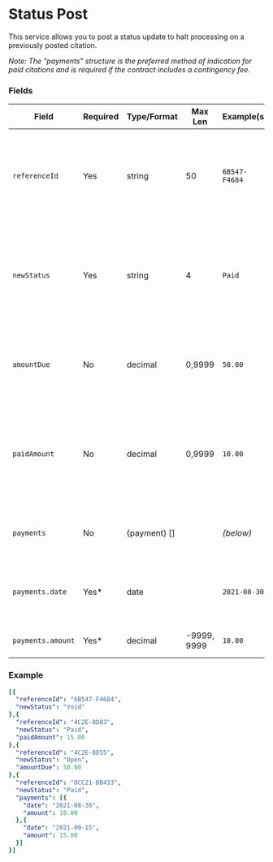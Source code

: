 # Status Post

This service allows you to post a status update to halt processing on a previously posted citation.  

*Note: The "payments" structure is the preferred method of indication for paid citations and is required if the contract includes a contingency fee.* 

### Fields
| Field | Required | Type/Format |Max Len| Example(s) | Description|
|-------|----------|-------------|-------------|---------|------------|
| `referenceId` | Yes | string |50| `6B547-F4684` | The internal reference identifier, unique to your source, that was supplied with the original Citations post. |
| `newStatus` | Yes | string |4| `Paid` | The new status for the vehicle/citation.  Valid options are `Open`, `Hold`, `Paid` and `Void`.  Any status other than `Open` halts processing. |
| `amountDue` | No | decimal |0,9999| `50.00` | The total amount due now when the status `Open`.  Used for fee escalations or reductions. |
| `paidAmount` | No | decimal |0,9999| `10.00` | The total amount paid-to-date when the status is updated to `Paid`, if available.  Not required if payments array is supplied. |
| `payments` | No | {payment} [] || *(below)* | An array of payments received to-date for the citation. |
| `payments.date` | Yes* | date || `2021-08-30` | The date the payment was received in [ISO-8601](https://en.wikipedia.org/wiki/ISO_8601) format, time of day is ignored. |
| `payments.amount` | Yes* | decimal |-9999, 9999| `10.00` | The amount of the specific payment. |


### Example

```yaml
[{
  "referenceId": "6B547-F4684",
  "newStatus": "Void"
},{
  "referenceId": "4C2E-8D83",
  "newStatus": "Paid",
  "paidAmount": 15.00
},{
  "referenceId": "4C2E-8D55",
  "newStatus": "Open",
  "amountDue": 50.00
},{
  "referenceId": "8CC21-BB433",
  "newStatus": "Paid",
  "payments": [{ 
    "date": "2021-08-30",
    "amount": 10.00 
  },{ 
    "date": "2021-09-15",
    "amount": 15.00 
  }]
}]
```


 
